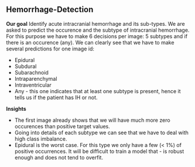 ## Hemorrhage-Detection

__Our goal__
Identify acute intracranial hemorrhage and its sub-types. We are asked to predict the occurence and the subtype of intracranial hemorrhage. For this purpose we have to make 6 decisions per image: 5 subtypes and if there is an occurence (any). We can clearly see that we have to make several predictions for one image id:
- Epidural
- Subdural
- Subarachnoid
- Intraparenchymal
- Intraventricular
- Any - this one indicates that at least one subtype is present, hence it tells us if the patient has IH or not.

__Insights__
- The first image already shows that we will have much more zero occurences than positive target values.
- Going into details of each subtype we can see that we have to deal with high class imbalance.
- Epidural is the worst case. For this type we only have a few (< 1%) of positive occurrences. It will be difficult to train a model that - is robust enough and does not tend to overfit.
